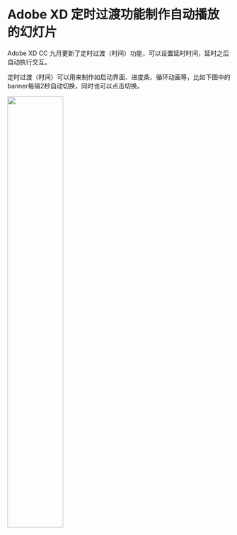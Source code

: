 # Adobe XD 定时过渡功能制作自动播放的幻灯片

Adobe XD CC 九月更新了定时过渡（时间）功能，可以设置延时时间，延时之后自动执行交互。

定时过渡（时间）可以用来制作如启动界面、进度条、循环动画等，比如下图中的banner每隔2秒自动切换，同时也可以点击切换。

<img src="https://xd.94xy.com/ueditor/php/upload/image/20180927/1538042882833460.gif" width="50%">
